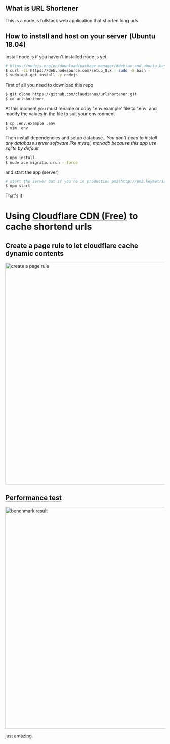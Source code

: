 ## What is URL Shortener
This is a node.js fullstack web application that shorten long urls
## How to install and host on your server (Ubuntu 18.04)
Install node.js if you haven't installed node.js yet
```bash
# https://nodejs.org/en/download/package-manager/#debian-and-ubuntu-based-linux-distributions
$ curl -sL https://deb.nodesource.com/setup_8.x | sudo -E bash -
$ sudo apt-get install -y nodejs
``` 


First of all you need to download this repo
```bash
$ git clone https://github.com/claudianus/urlshortener.git
$ cd urlshortener
```

At this moment you must rename or copy '.env.example' file to '.env' and modify the values in the file to suit your environment

```bash
$ cp .env.example .env
$ vim .env
```

Then install dependencies and setup database..
*You don't need to install any database server software like mysql, mariadb because this app use sqlite by default*

```bash
$ npm install
$ node ace migration:run --force
```

and start the app (server)

```bash
# start the server but if you're in production pm2(http://pm2.keymetrics.io/) is recommended
$ npm start
```

That's it

# Using [Cloudflare CDN (Free)](https://www.cloudflare.com/) to cache shortend urls

## Create a page rule to let cloudflare cache dynamic contents
<img src="https://s.put.re/JijhY29.PNG" alt="create a page rule" width="700px">

## [Performance test](https://tools.keycdn.com/performance)
<img src="https://s.put.re/7o7ZuRk.PNG" alt="benchmark result" width="700px">

just amazing.

